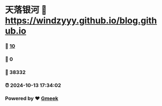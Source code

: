 # 天落银河 :link: https://windzyyy.github.io/blog.github.io 
### :page_facing_up: [10](https://windzyyy.github.io/blog.github.io/tag.html) 
### :speech_balloon: 0 
### :hibiscus: 38332 
### :alarm_clock: 2024-10-13 17:34:02 
### Powered by :heart: [Gmeek](https://github.com/Meekdai/Gmeek)
